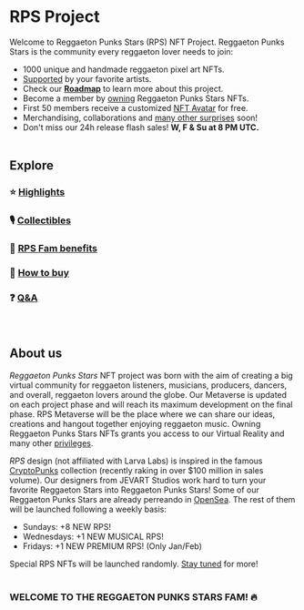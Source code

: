 # RPS Project

Welcome to Reggaeton Punks Stars (RPS) NFT Project. Reggaeton Punks Stars is the community every reggaeton lover needs to join: 

* 1000 unique and handmade reggaeton pixel art NFTs.
* [Supported](highlights.html) by your favorite artists.
* Check our [<b>Roadmap</b>](roadmap.html) to learn more about this project.
* Become a member by [owning](buy.html) Reggaeton Punks Stars NFTs.
* First 50 members receive a customized [NFT Avatar](https://opensea.io/collection/reggaetoncommunity) for free.
* Merchandising, collaborations and [many other surprises](fam.html) soon!
* Don't miss our 24h release flash sales! <b>W, F & Su at 8 PM UTC. </b><br><br>

## Explore

### ⭐ [Highlights](highlights.html)

### 🎙 [Collectibles](nfts.html)

### 👑 [RPS Fam benefits](fam.html)

### 🛒 [How to buy](buy.html)

### ❓ [Q&A](qa.html) <br><br><br>


## About us

*Reggaeton Punks Stars* NFT project was born with the aim of creating a big virtual community for reggaeton listeners, musicians, producers, dancers, and overall, reggaeton lovers around the globe. Our Metaverse is updated on each project phase and will reach its maximum development on the final phase. RPS Metaverse will be the place where we can share our ideas, creations and hangout together enjoying reggaeton music. Owning Reggaeton Punks Stars NFTs grants you access to our Virtual Reality and many other [privileges](fam.html).

*RPS* design (not affiliated with Larva Labs) is inspired in the famous [CryptoPunks](https://en.wikipedia.org/wiki/CryptoPunks) collection (recently raking in over $100 million in sales volume). Our designers from JEVART Studios work hard to turn your favorite Reggaeton Stars into Reggaeton Punks Stars! Some of our Reggaeton Punks Stars are already perreando in [OpenSea](https://opensea.io/collection/reggaetonpunkstars). The rest of them will be launched following a weekly basis:

* Sundays: +8 NEW RPS!
* Wednesdays: +1 NEW MUSICAL RPS!
* Fridays: +1 NEW PREMIUM RPS! (Only Jan/Feb)

Special RPS NFTs will be launched randomly. [Stay tuned](https://www.instagram.com/reggaetonpunkstars/?hl=es) for more! <br><br>


### WELCOME TO THE REGGAETON PUNKS STARS FAM! 🔥 
